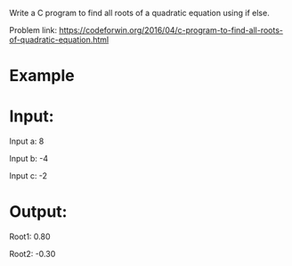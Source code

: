 Write a C program to find all roots of a quadratic equation using if else.

Problem link: https://codeforwin.org/2016/04/c-program-to-find-all-roots-of-quadratic-equation.html

# Example
# Input:
Input a: 8

Input b: -4

Input c: -2
# Output:
Root1: 0.80

Root2: -0.30
